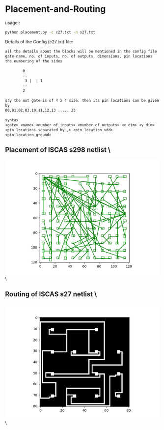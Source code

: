 # Placement-and-Routing
usage :
```sh
python placement.py -c c27.txt -n s27.txt
```
Details of the Config (c27.txt) file:
```
all the details about the blocks will be mentioned in the config file
gate name, no. of inputs, no. of outputs, dimensions, pin locations
the numbering of the sides

		0
		--
   	     3 |  | 1
		--
		2

say the not gate is of 4 x 4 size, then its pin locations can be given by 
00,01,02,03,10,11,12,13 ..... 33 

syntax 
<gate> <name> <number_of_inputs> <number_of_outputs> <x_dim> <y_dim> <pin_locations_separated_by_,> <pin_location_vdd> <pin_location_ground>
```
## Placement of ISCAS s298 netlist \
![alt-text](https://github.com/SrikarSiddarth/Placement-and-Routing/blob/main/Placement_best_298.png)\
## Routing of ISCAS s27 netlist \
![alt-text](https://github.com/SrikarSiddarth/Placement-and-Routing/blob/main/grid_14.png)\


